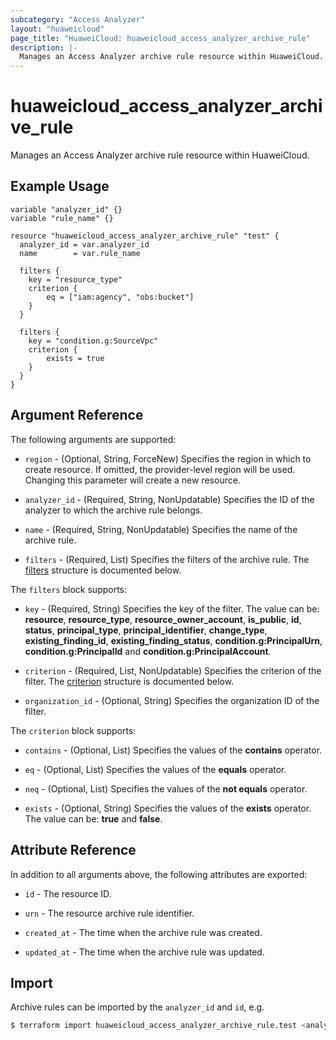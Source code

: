 ```yaml
---
subcategory: "Access Analyzer"
layout: "huaweicloud"
page_title: "HuaweiCloud: huaweicloud_access_analyzer_archive_rule"
description: |-
  Manages an Access Analyzer archive rule resource within HuaweiCloud.
---
```


# huaweicloud_access_analyzer_archive_rule

Manages an Access Analyzer archive rule resource within HuaweiCloud.

## Example Usage

```hcl
variable "analyzer_id" {}
variable "rule_name" {}

resource "huaweicloud_access_analyzer_archive_rule" "test" {
  analyzer_id = var.analyzer_id
  name        = var.rule_name

  filters {
    key = "resource_type"
    criterion {
        eq = ["iam:agency", "obs:bucket"]
    }
  }

  filters {
    key = "condition.g:SourceVpc"
    criterion {
        exists = true
    }
  }
}
```

## Argument Reference

The following arguments are supported:

* `region` - (Optional, String, ForceNew) Specifies the region in which to create resource.
  If omitted, the provider-level region will be used. Changing this parameter will create a new resource.

* `analyzer_id` - (Required, String, NonUpdatable) Specifies the ID of the analyzer to which the archive rule belongs.

* `name` - (Required, String, NonUpdatable) Specifies the name of the archive rule.

* `filters` - (Required, List) Specifies the filters of the archive rule.
  The [filters](#filters) structure is documented below.

<a name="filters"></a>
The `filters` block supports:

* `key` - (Required, String) Specifies the key of the filter. The value can be: **resource**, **resource_type**,
  **resource_owner_account**, **is_public**, **id**, **status**, **principal_type**, **principal_identifier**,
  **change_type**, **existing_finding_id**, **existing_finding_status**, **condition.g:PrincipalUrn**,
  **condition.g:PrincipalId** and **condition.g:PrincipalAccount**.

* `criterion` - (Required, List, NonUpdatable) Specifies the criterion of the filter.
  The [criterion](#criterion) structure is documented below.

* `organization_id` - (Optional, String) Specifies the organization ID of the filter.

<a name="criterion"></a>
The `criterion` block supports:

* `contains` - (Optional, List) Specifies the values of the **contains** operator.

* `eq` - (Optional, List) Specifies the values of the **equals** operator.

* `neq` - (Optional, List) Specifies the values of the **not equals** operator.

* `exists` - (Optional, String) Specifies the values of the **exists** operator.
  The value can be: **true** and **false**.

## Attribute Reference

In addition to all arguments above, the following attributes are exported:

* `id` - The resource ID.

* `urn` - The resource archive rule identifier.

* `created_at` - The time when the archive rule was created.

* `updated_at` - The time when the archive rule was updated.

## Import

Archive rules can be imported by the `analyzer_id` and `id`, e.g.

```bash
$ terraform import huaweicloud_access_analyzer_archive_rule.test <analyzer_id>/<id>
```
